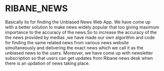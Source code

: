 # RIBANE_NEWS
Basically its for finding the Unbiased News Web App.
We have come up with a better solution to make news widely popular that too giving maximum importance to the accuracy of the news.So to increase the accuracy of the the news provided by medias ,we have made our own algorithm and code for finding the same related news from various news website simultaneously and delivering the exact news which we call it as the unbiased news to the users. Moreover, we have come up with newsletter subscription so that users can get updates from Ribane news desk when there is an updation of news taking place.